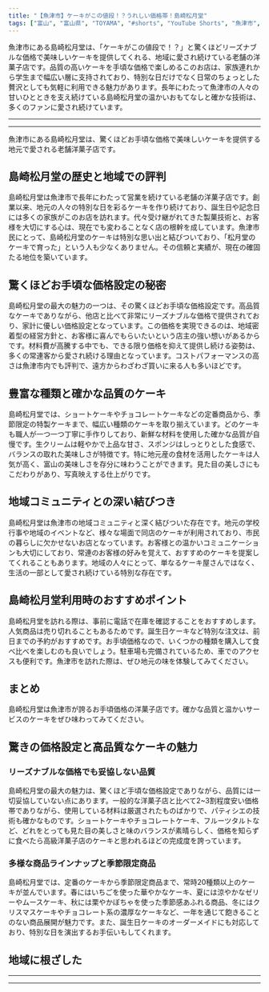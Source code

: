 ```yaml
---
title: "【魚津市】ケーキがこの値段！？うれしい価格帯！島崎松月堂"
tags: ["富山", "富山県", "TOYAMA", "#shorts", "YouTube Shorts", "魚津市", "ほたるいか", "魚津水族館", "蜃気楼", "県東部", "富山県東部", "立山連峰", "アルペンルート", "グルメ", "スイーツ", "カフェ", "パン屋", "富山グルメ", "海鮮", "寿司", "富山湾", "新鮮", "富山観光", "富山旅行", "北陸観光", "日本海", "立山黒部", "動画", "ショート動画", "富山県の観光スポット", "富山県でおすすめの場所", "富山県の名所", "富山県の見どころ", "富山県のグルメ", "富山県の文化", "富山県の自然", "富山県のイベント"]
---
```


魚津市にある島崎松月堂は、「ケーキがこの値段で！？」と驚くほどリーズナブルな価格で美味しいケーキを提供してくれる、地域に愛され続けている老舗の洋菓子店です。品質の高いケーキを手頃な価格で楽しめるこのお店は、家族連れから学生まで幅広い層に支持されており、特別な日だけでなく日常のちょっとした贅沢としても気軽に利用できる魅力があります。長年にわたって魚津市の人々の甘いひとときを支え続けている島崎松月堂の温かいおもてなしと確かな技術は、多くのファンに愛され続けています。

---

<!-- 🎥 YouTube動画埋め込み -->
<!-- No YouTube URL provided -->

---

魚津市にある島崎松月堂は、驚くほどお手頃な価格で美味しいケーキを提供する地元で愛される老舗洋菓子店です。

## 島崎松月堂の歴史と地域での評判

島崎松月堂は魚津市で長年にわたって営業を続けている老舗の洋菓子店です。創業以来、地元の人々の特別な日を彩るケーキを作り続けており、誕生日や記念日には多くの家族がこのお店を訪れます。代々受け継がれてきた製菓技術と、お客様を大切にする心は、現在でも変わることなく店の根幹を成しています。魚津市民にとって、島崎松月堂のケーキは特別な思い出と結びついており、「松月堂のケーキで育った」という人も少なくありません。その信頼と実績が、現在の確固たる地位を築いています。

## 驚くほどお手頃な価格設定の秘密

島崎松月堂の最大の魅力の一つは、その驚くほどお手頃な価格設定です。高品質なケーキでありながら、他店と比べて非常にリーズナブルな価格で提供されており、家計に優しい価格設定となっています。この価格を実現できるのは、地域密着型の経営方針と、お客様に喜んでもらいたいという店主の強い想いがあるからです。材料費が高騰する中でも、できる限り価格を抑えて提供し続ける姿勢は、多くの常連客から愛され続ける理由となっています。コストパフォーマンスの高さは魚津市内でも評判で、遠方からわざわざ買いに来る人も多いほどです。

## 豊富な種類と確かな品質のケーキ

島崎松月堂では、ショートケーキやチョコレートケーキなどの定番商品から、季節限定の特製ケーキまで、幅広い種類のケーキを取り揃えています。どのケーキも職人が一つ一つ丁寧に手作りしており、新鮮な材料を使用した確かな品質が自慢です。生クリームは軽やかで上品な甘さ、スポンジはしっとりとした食感で、バランスの取れた美味しさが特徴です。特に地元産の食材を活用したケーキは人気が高く、富山の美味しさを存分に味わうことができます。見た目の美しさにもこだわりがあり、写真映えする仕上がりです。

## 地域コミュニティとの深い結びつき

島崎松月堂は魚津市の地域コミュニティと深く結びついた存在です。地元の学校行事や地域のイベントなど、様々な場面で同店のケーキが利用されており、市民の暮らしに欠かせないお店となっています。お客様との温かいコミュニケーションも大切にしており、常連のお客様の好みを覚えて、おすすめのケーキを提案してくれることもあります。地域の人々にとって、単なるケーキ屋さんではなく、生活の一部として愛され続けている特別な存在です。

## 島崎松月堂利用時のおすすめポイント

島崎松月堂を訪れる際は、事前に電話で在庫を確認することをおすすめします。人気商品は売り切れることもあるためです。誕生日ケーキなど特別な注文は、前日までの予約がおすすめです。お手頃価格なので、いくつかの種類を購入して食べ比べを楽しむのも良いでしょう。駐車場も完備されているため、車でのアクセスも便利です。魚津市を訪れた際は、ぜひ地元の味を体験してみてください。

## まとめ

島崎松月堂は魚津市が誇るお手頃価格の洋菓子店です。確かな品質と温かいサービスのケーキをぜひ味わってみてください。

## 驚きの価格設定と高品質なケーキの魅力

### リーズナブルな価格でも妥協しない品質

島崎松月堂の最大の魅力は、驚くほど手頃な価格設定でありながら、品質には一切妥協していない点にあります。一般的な洋菓子店と比べて2~3割程度安い価格帯でありながら、使用している材料は厳選されたものばかりで、パティシエの技術も確かなものです。ショートケーキやチョコレートケーキ、フルーツタルトなど、どれをとっても見た目の美しさと味のバランスが素晴らしく、価格を知らずに食べたら高級洋菓子店のケーキと思われるほどの完成度を誇っています。

### 多様な商品ラインナップと季節限定商品

島崎松月堂では、定番のケーキから季節限定商品まで、常時20種類以上のケーキが並んでいます。春にはいちごを使った華やかなケーキ、夏には涼やかなゼリーやムースケーキ、秋には栗やかぼちゃを使った季節感あふれる商品、冬にはクリスマスケーキやチョコレート系の濃厚なケーキなど、一年を通じて飽きることのない商品展開が魅力です。また、誕生日ケーキのオーダーメイドにも対応しており、特別な日を演出するお手伝いもしてくれます。

## 地域に根ざした

---

<!-- 🗺 Googleマップ（自動表示: page.tsxで地域名から自動生成） -->

<!-- 📍 宿泊リンク（自動表示: page.tsxで地域別リンクを自動生成）
     - タイトルから地域名を抽出
     - JTB / 楽天トラベル / じゃらん / 一休.com 対応
     - 環境変数でプロバイダー切替可能
-->

<!-- 📚 関連記事（自動表示: page.tsxで同カテゴリから2件自動選択） -->

<!-- 🏷️ タグ（自動表示: page.tsxで記事最下部に自動配置） -->

---

<!--
【記事文字数ルール】
- 基本文字数: 最低1000文字以上
- 推奨文字数: 1000〜1500文字（スマホ読みやすさ最優先）
- 上限なし: 情報量的に必要な場合は1500文字や2000文字を超えても良い
- 判断基準: 読者にとって価値ある情報を過不足なく提供できる文字数

【記事構成の最終形】
1. タイトル・動画・本文
2. まとめ
3. Googleマップ（見出しなし、マップのみ自動表示）
4. **宿泊リンク（地域別自動生成）** ← 2025年10月7日追加
5. 関連記事（H3、同カテゴリから2件自動選択）
6. タグ（記事最下部に自動表示）
7. ナビゲーションボタン

【宿泊リンクシステム仕様】
- タイトルから地域名を自動抽出（【〇〇市】形式優先）
- 北陸地方地域辞書: 富山/石川/福井の主要都市対応
- 対応プロバイダー: JTB（既定）/ 楽天トラベル / じゃらん / 一休.com
- 環境変数で切替: NEXT_PUBLIC_DEFAULT_TRAVEL_PROVIDER
- URLテンプレート: 地域名自動エンコード + アフィリエイトID挿入
- 配置位置: Googleマップ直後、関連記事より前

【自動生成セクション】
※以下はpage.tsxで自動生成されるため、記事本文には含めない
- Googleマップ: タイトル【】内の地域名から生成
- 宿泊リンク: 地域名抽出 → Deeplink生成 → スタイル適用
- 関連記事: 同カテゴリから2件を自動選択・リンク化
- タグ: 記事データから最下部に自動配置

【削除済みセクション】
※アクセス方法・周辺情報・公式リンクセクションは不要（2025年10月5日削除）

【AdSense・アフィリエイト】
- Google AdSense: 全ページ自動読み込み（layout.tsx）
- アフィリエイトスクリプト: AffilScript（layout.tsx）
- data-affil属性での動的リンク変換機能あり（現在は宿泊リンクで代替）

【最終更新】2025年10月7日 - 地域別宿泊リンク自動生成システム実装
-->
